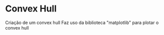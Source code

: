 # Convex Hull

Criação de um convex hull
Faz uso da biblioteca "matplotlib" para plotar o convex hull